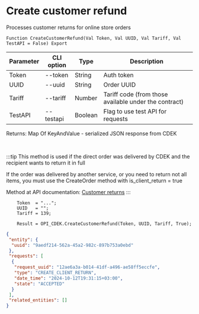 ﻿---
sidebar_position: 6
---

# Create customer refund
 Processes customer returns for online store orders



`Function CreateCustomerRefund(Val Token, Val UUID, Val Tariff, Val TestAPI = False) Export`

  | Parameter | CLI option | Type | Description |
  |-|-|-|-|
  | Token | --token | String | Auth token |
  | UUID | --uuid | String | Order UUID |
  | Tariff | --tariff | Number | Tariff code (from those available under the contract) |
  | TestAPI | --testapi | Boolean | Flag to use test API for requests |

  
  Returns:  Map Of KeyAndValue - serialized JSON response from CDEK

<br/>

:::tip
This method is used if the direct order was delivered by CDEK and the recipient wants to return it in full

 If the order was delivered by another service, or you need to return not all items, you must use the CreateOrder method with is_client_return = true

 Method at API documentation: [Customer returns](https://api-docs.cdek.ru/122762174.html)
:::
<br/>


```bsl title="Code example"
    Token  = "...";
    UUID   = "";
    Tariff = 139;

    Result = OPI_CDEK.CreateCustomerRefund(Token, UUID, Tariff, True);
```
 



```json title="Result"
{
 "entity": {
  "uuid": "9aedf214-562a-45a2-982c-897b753a0ebd"
 },
 "requests": [
  {
   "request_uuid": "12ae6a3a-b014-41df-a496-ae58ff5eccfe",
   "type": "CREATE_CLIENT_RETURN",
   "date_time": "2024-10-12T19:31:15+03:00",
   "state": "ACCEPTED"
  }
 ],
 "related_entities": []
}
```
